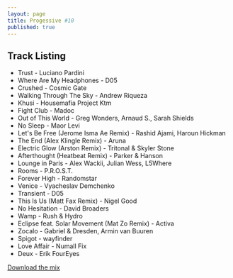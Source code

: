 ```yaml
---
layout: page
title: Progessive #10
published: true
---
```


## Track Listing

* Trust - Luciano Pardini
* Where Are My Headphones - D05
* Crushed - Cosmic Gate
* Walking Through The Sky - Andrew Riqueza
* Khusi - Housemafia Project Ktm
* Fight Club - Madoc
* Out of This World - Greg Wonders, Arnaud S., Sarah Shields
* No Sleep - Maor Levi
* Let's Be Free (Jerome Isma Ae Remix) - Rashid Ajami, Haroun Hickman
* The End (Alex Klingle Remix) - Aruna
* Electric Glow (Arston Remix) - Tritonal & Skyler Stone
* Afterthought (Heatbeat Remix) - Parker & Hanson
* Lounge in Paris - Alex Wackii, Julian Wess, L5Where
* Rooms - P.R.O.S.T.
* Forever High - Randomstar
* Venice - Vyacheslav Demchenko
* Transient - D05
* This Is Us (Matt Fax Remix) - Nigel Good
* No Hesitation - David Broaders
* Wamp - Rush & Hydro
* Eclipse feat. Solar Movement (Mat Zo Remix) - Activa
* Zocalo - Gabriel & Dresden, Armin van Buuren
* Spigot - wayfinder
* Love Affair - Numall Fix
* Deux - Erik FourEyes

[Download the mix](https://dl.dropboxusercontent.com/u/3308516/Mixes/Progressive-10.mp3)

